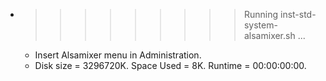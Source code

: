 * >>>>>>>>> Running inst-std-system-alsamixer.sh ...
  * Insert Alsamixer menu in Administration.
  * Disk size = 3296720K. Space Used = 8K. Runtime = 00:00:00:00.
